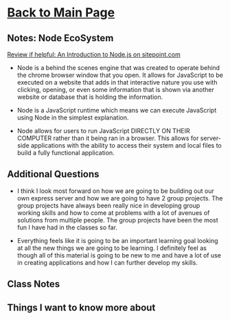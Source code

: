 # [Back to Main Page](https://reecerenninger.github.io/reading-notes/)

## Notes: Node EcoSystem

[Review if helpful: An Introduction to Node.js on sitepoint.com](https://www.sitepoint.com/an-introduction-to-node-js)

- Node is a behind the scenes engine that was created to operate behind the chrome browser window that you open.  It allows for JavaScript to be executed on a website that adds in that interactive nature you use with clicking, opening, or even some information that is shown via another website or database that is holding the information.

- Node is a JavaScript runtime which means we can execute JavaScript using Node in the simplest explanation.  

- Node allows for users to run JavaScript DIRECTLY ON THEIR COMPUTER rather than it being ran in a browser.  This allows for server-side applications with the ability to access their system and local files to build a fully functional application.

## Additional Questions

- I think I look most forward on how we are going to be building out our own express server and how we are going to have 2 group projects.  The group projects have always been really nice in developing group working skills and how to come at problems with a lot of avenues of solutions from multiple people.  The group projects have been the most fun I have had in the classes so far.

- Everything feels like it is going to be an important learning goal looking at all the new things we are going to be learning.  I definitely feel as though all of this material is going to be new to me and have a lot of use in creating applications and how I can further develop my skills.

## Class Notes

## Things I want to know more about
